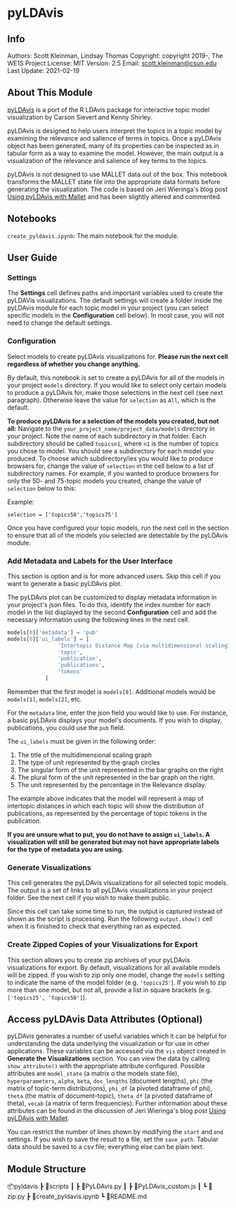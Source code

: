 # pyLDAvis

## Info

Authors: Scott Kleinman, Lindsay Thomas
Copyright: copyright 2019-, The WE1S Project
License: MIT
Version: 2.5
Email: scott.kleinman@csun.edu
Last Update: 2021-02-19

## About This Module

<a href="https://github.com/bmabey/pyLDAvis" target="_blank">pyLDAvis</a> is a port of the R LDAvis package for interactive topic model visualization by Carson Sievert and Kenny Shirley.

pyLDAvis is designed to help users interpret the topics in a topic model by examining the relevance and salience of terms in topics. Once a pyLDAvis object has been generated, many of its properties can be inspected as in tabular form as a way to examine the model. However, the main output is a visualization of the relevance and salience of key terms to the topics.

pyLDAvis is not designed to use MALLET data out of the box. This notebook transforms the MALLET state file into the appropriate data formats before generating the visualization. The code is based on Jeri Wieringa's blog post <a href="http://jeriwieringa.com/2018/07/17/pyLDAviz-and-Mallet/" target="_blank">Using pyLDAvis with Mallet</a> and has been slightly altered and commented.

## Notebooks

`create_pyldavis.ipynb`: The main notebook for the module.

## User Guide

### Settings

The **Settings** cell defines paths and important variables used to create the pyLDAVis visualizations. The default settings will create a folder inside the pyLDAvis module for each topic model in your project (you can select specific models in the **Configuration** cell below). In most case, you will not need to change the default settings.

### Configuration

Select models to create pyLDAvis visualizations for. **Please run the next cell regardless of whether you change anything.**

By default, this notebook is set to create a pyLDAvis for all of the models in your project `models` directory. If you would like to select only certain models to produce a pyLDAvis for, make those selections in the next cell (see next paragraph). Otherwise leave the value for `selection` as `All`, which is the default. 

**To produce pyLDAvis for a selection of the models you created, but not all:** Navigate to the `your_project_name/project_data/models` directory in your project. Note the name of each subdirectory in that folder. Each subdirectory should be called `topicsn1`, where `n1` is the number of topics you chose to model. You should see a subdirectory for each model you produced. To choose which subdirectory/ies you would like to produce browsers for, change the value of `selection` in the cell below to a list of subdirectory names. For example, if you wanted to produce browsers for only the 50- and 75-topic models you created, change the value of `selection` below to this:

Example:

`selection = ['topics50','topics75']`

Once you have configured your topic models, run the next cell in the section to ensure that all of the models you selected are detectable by the pyLDAvis module.

### Add Metadata and Labels for the User Interface

This section is option and is for more advanced users. Skip this cell if you want to generate a basic pyLDAvis plot.

The pyLDAvis plot can be customized to display metadata information in your project's json files. To do this, identify the index number for each model in the list displayed by the second **Configuration** cell and add the necessary information using the following lines in the next cell.

```python
models[0]['metadata'] = 'pub'
models[0]['ui_labels'] = [
                'Intertopic Distance Map (via multidimensional scaling)',
                'topic',
                'publication',
                'publications',
                'tokens'
            ]
```
Remember that the first model is `models[0]`. Additional models would be `models[1]`, `models[2]`, etc.

For the `metadata` line, enter the json field you would like to use. For instance, a basic pyLDAvis displays your model's documents. If you wish to display, publications, you could use the `pub` field.

The `ui_labels` must be given in the following order:

1. The title of the multidimensional scaling graph
2. The type of unit represented by the graph circles
3. The singular form of the unit represented in the bar graphs on the right
4. The plural form of the unit represented in the bar graph on the right.
5. The unit represented by the percentage in the Relevance display.

The example above indicates that the model will represent a map of intertopic distances in which each topic will show the distribution of publications, as represented by the percentage of topic tokens in the publication.

**If you are unsure what to put, you do not have to assign `ui_labels`. A visualization will still be generated but may not have appropriate labels for the type of metadata you are using.**


### Generate Visualizations

This cell generates the pyLDAvis visualizations for all selected topic models. The output is a set of links to all pyLDAvis visualizations in your project folder. See the next cell if you wish to make them public.

Since this cell can take some time to run, the output is captured instead of shown as the script is processing. Run the following `output.show()` cell when it is finished to check that everything ran as expected.

### Create Zipped Copies of your Visualizations for Export

This section allows you to create zip archives of your pyLDAvis visualizations for export. By default, visualizations for all available models will be zipped. If you wish to zip only one model, change the `models` setting to indicate the name of the model folder (e.g. `'topics25'`). If you wish to zip more than one model, but not all, provide a list in square brackets (e.g. `['topics25', 'topics50']`).

## Access pyLDAvis Data Attributes (Optional)

pyLDAvis generates a number of useful variables which it can be helpful for understanding the data underlying the visualization or for use in other applications. These variables can be accessed via the `vis` object created in **Generate the Visualizations** section. You can view the data by calling `show_attribute()` with the appropriate attribute configured. Possible attributes are `model_state` (a matrix o the models state file), `hyperparameters`, `alpha`, `beta`, `doc_lengths` (document lengths), `phi` (the matrix of topic-term distributions), `phi_df` (a pivoted dataframe of phi), `theta` (the matrix of document-topic), `theta_df` (a pivoted dataframe of theta), `vocab` (a matrix of term frequencies). Further information about these attributes can be found in the discussion of Jeri Wieringa's blog post <a href="http://jeriwieringa.com/2018/07/17/pyLDAviz-and-Mallet/" target="_blank">Using pyLDAvis with Mallet</a>.

You can restrict the number of lines shown by modifying the `start` and `end` settings. If you wish to save the result to a file, set the `save_path`. Tabular data should be saved to a csv file; everything else can be plain text.

## Module Structure

📦pyldavis
 ┣ 📂scripts
 ┃ ┣ 📜PyLDAvis.py
 ┃ ┣ 📜PyLDAvis_custom.js
 ┃ ┗ 📜zip.py
 ┣ 📜create_pyldavis.ipynb
 ┗ 📜README.md
